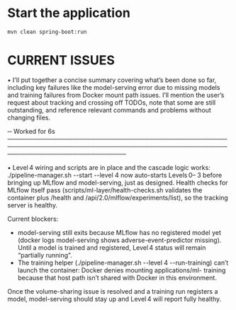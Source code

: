 # Start the application
```sh
mvn clean spring-boot:run
```


# CURRENT ISSUES

• I'll put together a concise summary covering what’s been done so far, including key failures like the model-serving error due to missing
  models and training failures from Docker mount path issues. I’ll mention the user’s request about tracking and crossing off TODOs, note that
  some are still outstanding, and reference relevant commands and problems without changing files.

─ Worked for 6s ───────────────────────────────────────────────────────────────────────────────────────────────────────────────────────────────

• Level 4 wiring and scripts are in place and the cascade logic works: ./pipeline-manager.sh --start --level 4 now auto-starts Levels 0–
  3 before bringing up MLflow and model-serving, just as designed. Health checks for MLflow itself pass (scripts/ml-layer/health-checks.sh
  validates the container plus /health and /api/2.0/mlflow/experiments/list), so the tracking server is healthy.

  Current blockers:

  - model-serving still exits because MLflow has no registered model yet (docker logs model-serving shows adverse-event-predictor missing).
    Until a model is trained and registered, Level 4 status will remain “partially running”.
  - The training helper (./pipeline-manager.sh --level 4 --run-training) can’t launch the container: Docker denies mounting applications/ml-
    training because that host path isn’t shared with Docker in this environment.

  Once the volume-sharing issue is resolved and a training run registers a model, model-serving should stay up and Level 4 will report fully
  healthy.

